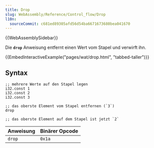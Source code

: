 ```yaml
---
title: Drop
slug: WebAssembly/Reference/Control_flow/Drop
l10n:
  sourceCommit: c681ed89305afd56d54ba6671673680bea041670
---
```


{{WebAssemblySidebar}}

Die **`drop`** Anweisung entfernt einen Wert vom Stapel und verwirft ihn.

{{EmbedInteractiveExample("pages/wat/drop.html", "tabbed-taller")}}

## Syntax

```wasm
;; mehrere Werte auf den Stapel legen
i32.const 1
i32.const 2
i32.const 3

;; das oberste Element vom Stapel entfernen (`3`)
drop

;; das oberste Element auf dem Stapel ist jetzt `2`
```

| Anweisung | Binärer Opcode |
| --------- | -------------- |
| `drop`    | `0x1a`         |
